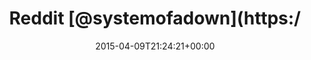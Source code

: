 ---
retweeted: false
source: <a href="http://mvilla.it/fenix" rel="nofollow">Fenix for Android</a>
entities:
  user_mentions:
  - name: System Of A Down
    screen_name: systemofadown
    indices:
    - '7'
    - '21'
    id_str: '110783489'
    id: '110783489'
  urls: []
  symbols: []
  media:
  - expanded_url: https://twitter.com/bascht/status/586278499985526784/photo/1
    indices:
    - '61'
    - '83'
    url: http://t.co/XuDbEGSTn9
    media_url: http://pbs.twimg.com/media/CCLhMFCXIAEBq0H.jpg
    id_str: '586278499138347009'
    id: '586278499138347009'
    media_url_https: https://pbs.twimg.com/media/CCLhMFCXIAEBq0H.jpg
    sizes:
      medium:
        w: '706'
        h: '970'
        resize: fit
      large:
        w: '706'
        h: '970'
        resize: fit
      thumb:
        w: '150'
        h: '150'
        resize: crop
      small:
        w: '495'
        h: '680'
        resize: fit
    type: photo
    display_url: pic.twitter.com/XuDbEGSTn9
  hashtags: []
display_text_range:
- '0'
- '83'
favorite_count: '3'
id_str: '586278499985526784'
truncated: false
retweet_count: '1'
id: '586278499985526784'
possibly_sensitive: false
created_at: Thu Apr 09 21:24:21 +0000 2015
favorited: false
full_text: |-
  Reddit [@systemofadown](https://twitter.com/systemofadown) AmA geöffnet.
  Nicht enttäuscht worden.
lang: de
extended_entities:
  media:
  - expanded_url: https://twitter.com/bascht/status/586278499985526784/photo/1
    indices:
    - '61'
    - '83'
    url: http://t.co/XuDbEGSTn9
    media_url: http://pbs.twimg.com/media/CCLhMFCXIAEBq0H.jpg
    id_str: '586278499138347009'
    id: '586278499138347009'
    media_url_https: https://pbs.twimg.com/media/CCLhMFCXIAEBq0H.jpg
    sizes:
      medium:
        w: '706'
        h: '970'
        resize: fit
      large:
        w: '706'
        h: '970'
        resize: fit
      thumb:
        w: '150'
        h: '150'
        resize: crop
      small:
        w: '495'
        h: '680'
        resize: fit
    type: photo
    display_url: pic.twitter.com/XuDbEGSTn9
tags:
- pesos:twitter
date: '2015-04-09T21:24:21+00:00'
src: https://twitter.com/bascht/status/586278499985526784
original_url: https://twitter.com/bascht/status/586278499985526784
type: twitter_tweet
media_url: https://img.bascht.com/twitter/pbs.twimg.com/media/CCLhMFCXIAEBq0H.jpg
text: |-
  Reddit [@systemofadown](https://twitter.com/systemofadown) AmA geöffnet.
  Nicht enttäuscht worden.
title: Reddit [@systemofadown](https:/

---